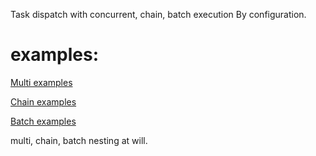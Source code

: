 Task dispatch with concurrent, chain, batch execution  By configuration.

# examples:

[Multi examples](https://github.com/jame298/rhombus/blob/master/multi_test.go#L1)

[Chain examples](https://github.com/jame298/rhombus/blob/master/chain_test.go#L1)

[Batch examples](https://github.com/jame298/rhombus/blob/master/batch_test.go#L1)

multi, chain, batch nesting at will.
